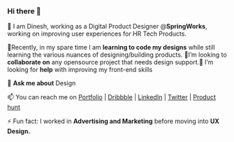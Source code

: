 ### Hi there 👋
🔭 I am Dinesh, working as a Digital Product Designer @<b>SpringWorks</b>, working on improving user experiences for HR Tech Products.

🌱Recently, in my spare time I am <b>learning to code my designs</b> while still learning the various nuances of designing/building products. 👯I’m looking to <b>collaborate on</b> any opensource project that needs design support.🤔 I’m looking for <b>help</b> with improving my front-end skills<br>

💬 <b>Ask me about</b> Design

📫 You can reach me on <a href="https://www.notion.so/Dinesh-Senapati-ec41683682214b38872a431866b0ba87">Portfolio</a> | <a href="https://dribbble.com/deesenapati">Dribbble</a> | <a href="https://wwww.linkedin.com/in/dineshkumarsenapati/">LinkedIn</a> | <a href="https://twitter.com/deesenapati">Twitter</a> | <a href="https://www.producthunt.com/@deesenapati">Product hunt</a>

⚡ Fun fact: I worked in <b>Advertising and Marketing</b> before moving into <b>UX Design.</b>


<!--
**deesenapati/deesenapati** is a ✨ _special_ ✨ repository because its `README.md` (this file) appears on your GitHub profile.

Here are some ideas to get you started:

- 🔭 I’m currently working on improving user experiences for HR Tech products at SpringWorks
- 🌱 I’m currently learning - to code my designs and always practising whatever I've learnt. 
- 👯 I’m looking to collaborate on any opensource projects that need design support.
- 🤔 I’m looking for help with improving my front-end skills
- 💬 Ask me about Design
- 📫 How to reach me thenomadgeneral@gmail.com
- ⚡ Fun fact: I worked in Advertising and Marketing before moving into UX Design.
-->
